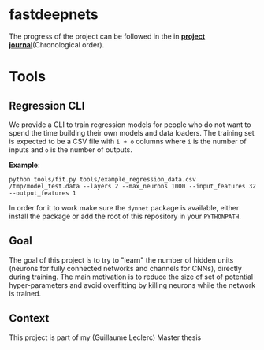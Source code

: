 # fastdeepnets

The progress of the project can be followed in the in [__project journal__](https://github.com/mitdbg/fastdeepnets/blob/master/journal.md)(Chronological order).

# Tools

## Regression CLI

We provide a CLI to train regression models for people who do not want to spend the time building their own models and data loaders. The training set is expected to be a CSV file with `i + o` columns where `i` is the number of inputs and `o` is the number of outputs.

__Example__:

`python tools/fit.py tools/example_regression_data.csv /tmp/model_test.data --layers 2 --max_neurons 1000 --input_features 32 --output_features 1`

In order for it to work make sure the `dynnet` package is available, either install the package or add the root of this repository in your `PYTHONPATH`.

## Goal

The goal of this project is to try to "learn" the number of hidden units (neurons for fully connected networks and channels for CNNs), directly during training. The main motivation is to reduce the size of set of potential hyper-parameters and avoid overfitting by killing neurons while the network is trained.

## Context

This project is part of my (Guillaume Leclerc) Master thesis
